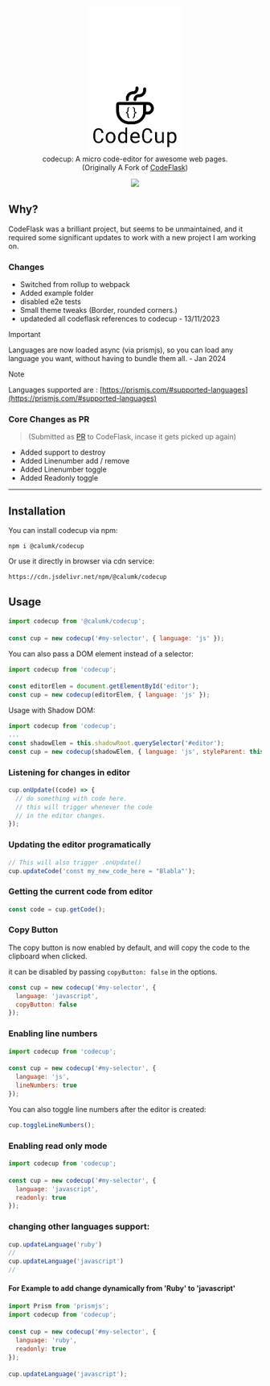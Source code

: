 
<p align="center">
  <img src="assets/logo2.png#gh-dark-mode-only" width="190"><br>
  <img src="assets/logo.png#gh-light-mode-only" width="190"><br>
    codecup: A micro code-editor for awesome web pages.<br>
    (Originally A Fork of <a href="https://github.com/kazzkiq/CodeFlask">CodeFlask</a>)
</p>

<p align="center">
  <img src="assets/code.png" width="739">
</p>

## Why?
CodeFlask was a brilliant project, but seems to be unmaintained, and it required some significant updates to work with a new project I am working on.

### Changes
* Switched from rollup to webpack
* Added example folder 
* disabled e2e tests 
* Small theme tweaks (Border, rounded corners.)
* updateded all codeflask references to codecup - 13/11/2023

> [!IMPORTANT]
> Languages are now loaded async (via prismjs), so you can load any language you want, without having to bundle them all. - Jan 2024

> [!NOTE]
> Languages supported are : [https://prismjs.com/#supported-languages](https://prismjs.com/#supported-languages)

### Core Changes as PR
> (Submitted as [PR](https://github.com/kazzkiq/CodeFlask/pull/134) to CodeFlask, incase it gets picked up again)
* Added support to destroy
* Added Linenumber add / remove 
* Added Linenumber toggle
* Added Readonly toggle

---

## Installation

You can install codecup via npm:

```
npm i @calumk/codecup
```

Or use it directly in browser via cdn service:

```
https://cdn.jsdelivr.net/npm/@calumk/codecup
```

## Usage

```js
import codecup from '@calumk/codecup';

const cup = new codecup('#my-selector', { language: 'js' });
```
You can also pass a DOM element instead of a selector:
```js
import codecup from 'codecup';

const editorElem = document.getElementById('editor');
const cup = new codecup(editorElem, { language: 'js' });
```
Usage with Shadow DOM:
```js
import codecup from 'codecup';
...
const shadowElem = this.shadowRoot.querySelector('#editor');
const cup = new codecup(shadowElem, { language: 'js', styleParent: this.shadowRoot });
```
### Listening for changes in editor

```js
cup.onUpdate((code) => {
  // do something with code here.
  // this will trigger whenever the code
  // in the editor changes.
});
```

### Updating the editor programatically

```js
// This will also trigger .onUpdate()
cup.updateCode('const my_new_code_here = "Blabla"');
```

### Getting the current code from editor

```js
const code = cup.getCode();
```


### Copy Button

The copy button is now enabled by default, and will copy the code to the clipboard when clicked.

it can be disabled by passing `copyButton: false` in the options.

```js
const cup = new codecup('#my-selector', {
  language: 'javascript',
  copyButton: false
});
```


### Enabling line numbers

```js
import codecup from 'codecup';

const cup = new codecup('#my-selector', {
  language: 'js',
  lineNumbers: true
});
```

You can also toggle line numbers after the editor is created:

```js
cup.toggleLineNumbers();

```

### Enabling read only mode

```js
import codecup from 'codecup';

const cup = new codecup('#my-selector', {
  language: 'javascript',
  readonly: true
});
```

### changing other languages support:

```js
cup.updateLanguage('ruby')
// 
cup.updateLanguage('javascript')
//
```

#### For Example to add change dynamically from 'Ruby' to 'javascript'

```js
import Prism from 'prismjs';
import codecup from 'codecup';

const cup = new codecup('#my-selector', {
  language: 'ruby',
  readonly: true
});

cup.updateLanguage('javascript');
```
